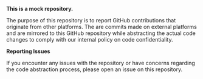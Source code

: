 **This is a mock repository.** 

The purpose of this repository is to report GitHub contributions that originate from other platforms. The are commits made on external platforms and are mirrored to this GitHub repository while abstracting the actual code changes to comply with our internal policy on code confidentiality.


**Reporting Issues**

If you encounter any issues with the repository or have concerns regarding the code abstraction process, please open an issue on this repository.

